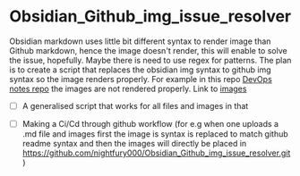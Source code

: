# Obsidian_Github_img_issue_resolver
Obsidian markdown uses little bit different syntax to render image than Github markdown, hence the image doesn't render, this will enable to solve the issue, hopefully.
Maybe there is need to use regex for patterns.
The plan is to create a script that replaces the obsidian img syntax to github img syntax so the image renders properly.
For example in this repo [DevOps notes repo](https://github.com/pineapples5972/GroupStudy/tree/main/DevOps/obsidian-Notes/DevOps) the images are not rendered properly. Link to [images](https://github.com/pineapples5972/GroupStudy/tree/main/DevOps/obsidian-Notes/attachments/Images)

- [ ] A generalised script that works for all files and images in that
- [ ] Making a Ci/Cd through github workflow (for e.g when one uploads a .md file and images first the image is syntax is replaced to match github readme syntax and then the images will directly be placed in https://github.com/nightfury000/Obsidian_Github_img_issue_resolver.git)



